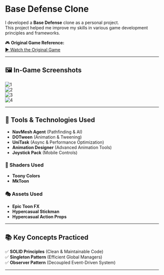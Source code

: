 # Base Defense Clone  

I developed a **Base Defense** clone as a personal project.  
This project helped me improve my skills in various game development principles and frameworks.  

🎮 **Original Game Reference:**  
[▶ Watch the Original Game](https://www.youtube.com/watch?v=yVYicfXJWOU)  

---

## 🖼️ In-Game Screenshots  

![1](https://github.com/muhammedfurkangok/BaseDefanse-Clone/assets/147252706/74735832-f029-40a2-b2ea-6c5d9400c7e1)  
![2](https://github.com/muhammedfurkangok/BaseDefanse-Clone/assets/147252706/a2f72bdb-0d8d-498e-906e-47d6d960e73e)  
![3](https://github.com/muhammedfurkangok/BaseDefanse-Clone/assets/147252706/e36dea3e-2578-4cb4-9ca6-05719d481ea7)  
![4](https://github.com/muhammedfurkangok/BaseDefanse-Clone/assets/147252706/d41587b1-bb3a-41f9-b7d9-ff1db7c75107)  

---

## 🔧 Tools & Technologies Used  

- **NavMesh Agent** (Pathfinding & AI)  
- **DOTween** (Animation & Tweening)  
- **UniTask** (Async & Performance Optimization)  
- **Animation Designer** (Advanced Animation Tools)  
- **Joystick Pack** (Mobile Controls)  

### 🎨 Shaders Used  
- **Toony Colors**  
- **MkToon**  

### 🎭 Assets Used  
- **Epic Toon FX**  
- **Hypercasual Stickman**  
- **Hypercasual Action Props**  

---

## 📚 Key Concepts Practiced  

✅ **SOLID Principles** (Clean & Maintainable Code)  
✅ **Singleton Pattern** (Efficient Global Managers)  
✅ **Observer Pattern** (Decoupled Event-Driven System)  

---
